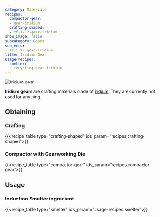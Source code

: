 ```yaml
---
category: Materials
recipes:
  compactor-gear:
  - gear-iridium
  crafting-shaped:
  - tf-1-12-gear-iridium
show_image: false
subcategory: Gears
subjects:
- tf-1-12-gear-iridium
title: Iridium Gear
usage-recipes:
  smelter:
  - recycling-gear-iridium
---
```


![Iridium gear](/images/docs/1.12/thermal-foundation/gear-iridium.png)


**Iridium gears** are crafting materials made of
[iridium](../iridium-ingot/). They are currently not used for anything.


Obtaining
---------

### Crafting
{{<recipe_table type="crafting-shaped" ids_param="recipes.crafting-shaped">}}

### Compactor with Gearworking Die
{{<recipe_table type="compactor-gear" ids_param="recipes.compactor-gear">}}


Usage
-----

### Induction Smelter ingredient
{{<recipe_table type="smelter" ids_param="usage-recipes.smelter">}}
